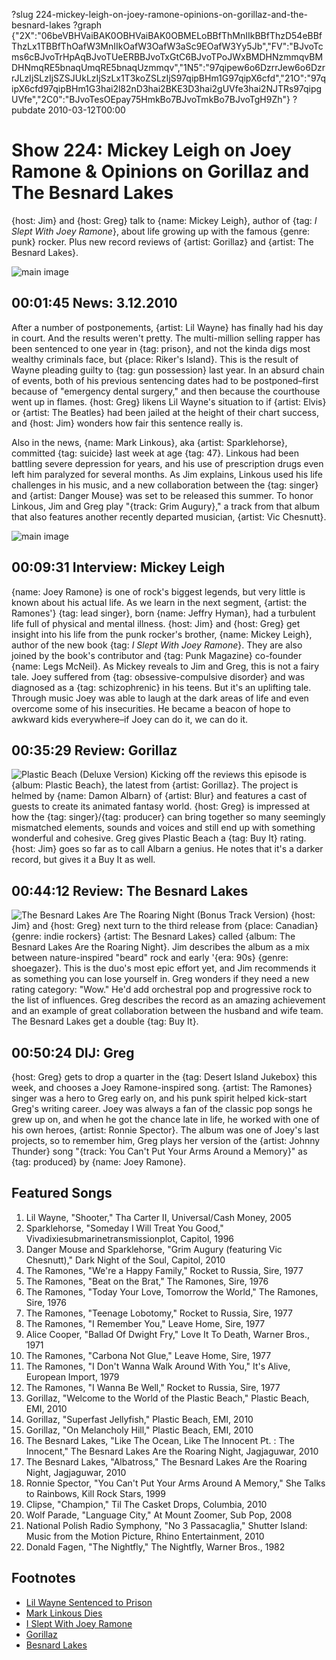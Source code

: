 ?slug 224-mickey-leigh-on-joey-ramone-opinions-on-gorillaz-and-the-besnard-lakes
?graph {"2X":"06beVBHVaiBAK0OBHVaiBAK0OBMELoBBfThMnIIkBBfThzD54eBBfThzLx1TBBfThOafW3MnIIkOafW3OafW3aSc9EOafW3Yy5Jb","FV":"BJvoTcms6cBJvoTrHpAqBJvoTUeERBBJvoTxGtC6BJvoTPoJWxBMDHNzmmqvBMDHNmqRE5bnaqUmqRE5bnaqUzmmqv","1N5":"97qipew6o6DzrrJew6o6DzrrJLzIjSLzIjSZSJUkLzIjSzLx1T3koZSLzIjS97qipBHm1G97qipX6cfd","21O":"97qipX6cfd97qipBHm1G3hai2l82nD3hai2BKE3D3hai2gUVfe3hai2NJTRs97qipgUVfe","2C0":"BJvoTesOEpay75HmkBo7BJvoTmkBo7BJvoTgH9Zh"}
?pubdate 2010-03-12T00:00

# Show 224: Mickey Leigh on Joey Ramone & Opinions on Gorillaz and The Besnard Lakes
{host: Jim} and {host: Greg} talk to {name: Mickey Leigh}, author of {tag: *I Slept With Joey Ramone*}, about life growing up with the famous {genre: punk} rocker. Plus new record reviews of {artist: Gorillaz} and {artist: The Besnard Lakes}. 

![main image](//static.soundopinions.org/images/2010/mickeyleigh.jpg)

## 00:01:45 News: 3.12.2010
After a number of postponements, {artist: Lil Wayne} has finally had his day in court. And the results weren't pretty. The multi-million selling rapper has been sentenced to one year in {tag: prison}, and not the kinda digs most wealthy criminals face, but {place: Riker's Island}. This is the result of Wayne pleading guilty to {tag: gun possession} last year. In an absurd chain of events, both of his previous sentencing dates had to be postponed–first because of "emergency dental surgery," and then because the courthouse went up in flames. {host: Greg} likens Lil Wayne's situation to if {artist: Elvis} or {artist: The Beatles} had been jailed at the height of their chart success, and {host: Jim} wonders how fair this sentence really is.

Also in the news, {name: Mark Linkous}, aka {artist: Sparklehorse}, committed {tag: suicide} last week at age {tag: 47}. Linkous had been battling severe depression for years, and his use of prescription drugs even left him paralyzed for several months. As Jim explains, Linkous used his life challenges in his music, and a new collaboration between the {tag: singer} and {artist: Danger Mouse} was set to be released this summer. To honor Linkous, Jim and Greg play "{track: Grim Augury}," a track from that album that also features another recently departed musician, {artist: Vic Chesnutt}.

![main image](//static.soundopinions.org/assets/224/2X0.jpg)

## 00:09:31 Interview: Mickey Leigh
{name: Joey Ramone} is one of rock's biggest legends, but very little is known about his actual life. As we learn in the next segment, {artist: the Ramones'} {tag: lead singer}, born {name: Jeffry Hyman}, had a turbulent life full of physical and mental illness. {host: Jim} and {host: Greg} get insight into his life from the punk rocker's brother, {name: Mickey Leigh}, author of the new book {tag: *I Slept With Joey Ramone*}. They are also joined by the book's contributor and {tag: Punk Magazine} co-founder {name: Legs McNeil}. As Mickey reveals to Jim and Greg, this is not a fairy tale. Joey suffered from {tag: obsessive-compulsive disorder} and was diagnosed as a {tag: schizophrenic} in his teens. But it's an uplifting tale. Through music Joey was able to laugh at the dark areas of life and even overcome some of his insecurities. He became a beacon of hope to awkward kids everywhere–if Joey can do it, we can do it.

## 00:35:29 Review: Gorillaz
![Plastic Beach (Deluxe Version)](//static.soundopinions.org/assets/224/1N50.jpg "567072/720197924")
Kicking off the reviews this episode is {album: Plastic Beach}, the latest from {artist: Gorillaz}. The project is helmed by {name: Damon Albarn} of {artist: Blur} and features a cast of guests to create its animated fantasy world. {host: Greg} is impressed at how the {tag: singer}/{tag: producer} can bring together so many seemingly mismatched elements, sounds and voices and still end up with something wonderful and cohesive. Greg gives Plastic Beach a {tag: Buy It} rating. {host: Jim} goes so far as to call Albarn a genius. He notes that it's a darker record, but gives it a Buy It as well.

## 00:44:12 Review: The Besnard Lakes
![The Besnard Lakes Are The Roaring Night (Bonus Track Version)](//static.soundopinions.org/assets/224/21O0.jpg "214980856/445487344")
{host: Jim} and {host: Greg} next turn to the third release from {place: Canadian} {genre: indie rockers} {artist: The Besnard Lakes} called {album: The Besnard Lakes Are the Roaring Night}. Jim describes the album as a mix between nature-inspired "beard" rock and early '{era: 90s} {genre: shoegazer}. This is the duo's most epic effort yet, and Jim recommends it as something you can lose yourself in. Greg wonders if they need a new rating category: "Wow." He'd add orchestral pop and progressive rock to the list of influences. Greg describes the record as an amazing achievement and an example of great collaboration between the husband and wife team. The Besnard Lakes get a double {tag: Buy It}. 

## 00:50:24 DIJ: Greg
{host: Greg} gets to drop a quarter in the {tag: Desert Island Jukebox} this week, and chooses a Joey Ramone-inspired song. {artist: The Ramones} singer was a hero to Greg early on, and his punk spirit helped kick-start Greg's writing career. Joey was always a fan of the classic pop songs he grew up on, and when he got the chance late in life, he worked with one of his own heroes, {artist: Ronnie Spector}. The album was one of Joey's last projects, so to remember him, Greg plays her version of the {artist: Johnny Thunder} song "{track: You Can't Put Your Arms Around a Memory}" as {tag: produced} by {name: Joey Ramone}.

## Featured Songs
1. Lil Wayne, "Shooter," Tha Carter II, Universal/Cash Money, 2005
2. Sparklehorse, "Someday I Will Treat You Good," Vivadixiesubmarinetransmissionplot, Capitol, 1996
3. Danger Mouse and Sparklehorse, "Grim Augury (featuring Vic Chesnutt)," Dark Night of the Soul, Capitol, 2010
4. The Ramones, "We're a Happy Family," Rocket to Russia, Sire, 1977
5. The Ramones, "Beat on the Brat," The Ramones, Sire, 1976
6. The Ramones, "Today Your Love, Tomorrow the World," The Ramones, Sire, 1976
7. The Ramones, "Teenage Lobotomy," Rocket to Russia, Sire, 1977
8. The Ramones, "I Remember You," Leave Home, Sire, 1977
9. Alice Cooper, "Ballad Of Dwight Fry," Love It To Death, Warner Bros., 1971
10. The Ramones, "Carbona Not Glue," Leave Home, Sire, 1977
11. The Ramones, "I Don't Wanna Walk Around With You," It's Alive, European Import, 1979
12. The Ramones, "I Wanna Be Well," Rocket to Russia, Sire, 1977
13. Gorillaz, "Welcome to the World of the Plastic Beach," Plastic Beach, EMI, 2010 
14. Gorillaz, "Superfast Jellyfish," Plastic Beach, EMI, 2010
15. Gorillaz, "On Melancholy Hill," Plastic Beach, EMI, 2010
16. The Besnard Lakes, "Like The Ocean, Like The Innocent Pt. : The Innocent," The Besnard Lakes Are the Roaring Night,  Jagjaguwar, 2010
17. The Besnard Lakes, "Albatross," The Besnard Lakes Are the Roaring Night, Jagjaguwar, 2010
18. Ronnie Spector, "You Can't Put Your Arms Around A Memory," She Talks to Rainbows, Kill Rock Stars, 1999
19. Clipse, "Champion," Til The Casket Drops, Columbia, 2010
20. Wolf Parade, "Language City," At Mount Zoomer, Sub Pop, 2008
21. National Polish Radio Symphony, "No 3 Passacaglia," Shutter Island: Music from the Motion Picture, Rhino Entertainment, 2010
22. Donald Fagen, "The Nightfly," The Nightfly, Warner Bros., 1982

## Footnotes
- [Lil Wayne Sentenced to Prison](http://www.theguardian.com/world/2010/mar/09/rapper-lil-wayne-prison-rikers-island)
- [Mark Linkous Dies](http://www.nytimes.com/2010/03/08/arts/music/08linkous.html)
- [I Slept With Joey Ramone](http://www.goodreads.com/book/show/6392265-i-slept-with-joey-ramone)
- [Gorillaz](https://www.youtube.com/channel/UCfIXdjDQH9Fau7y99_Orpjw)
- [Besnard Lakes](http://www.thebesnardlakes.com/)

